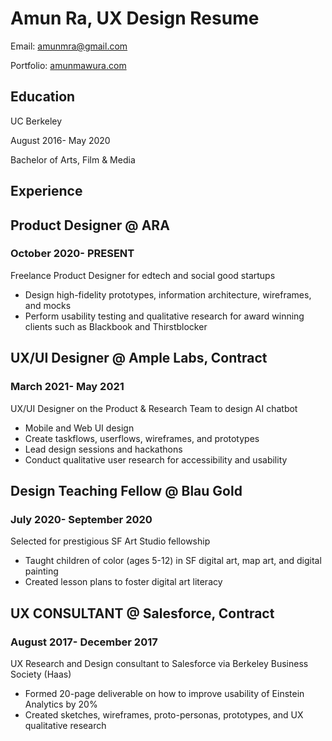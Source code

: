 # Amun Ra, UX Design Resume
Email: amunmra@gmail.com

Portfolio: [amunmawura.com](https://www.amunmawura.com)  

## Education 
UC Berkeley

August 2016- May 2020

Bachelor of Arts, Film & Media 
## Experience

## Product Designer @ ARA

### October 2020- PRESENT

Freelance Product Designer for edtech and social good startups

- Design high-fidelity prototypes, information architecture, wireframes, and mocks
- Perform usability testing and qualitative research for award winning clients such as Blackbook and Thirstblocker

## UX/UI Designer @ Ample Labs, Contract

### March 2021- May 2021

UX/UI Designer on the Product & Research Team to design AI chatbot

- Mobile and Web UI design 
- Create taskflows, userflows, wireframes, and prototypes 
- Lead design sessions and hackathons
- Conduct qualitative user research for accessibility and usability 

## Design Teaching Fellow @ Blau Gold

### July 2020- September 2020

Selected for prestigious SF Art Studio fellowship 

- Taught children of color (ages 5-12) in SF digital art, map art, and digital painting 
- Created lesson plans to foster digital art literacy 

## UX CONSULTANT @ Salesforce, Contract 

### August 2017- December 2017

UX Research and Design consultant to Salesforce via Berkeley Business Society (Haas)

- Formed 20-page deliverable on how to improve usability of Einstein Analytics by 20%
- Created sketches, wireframes, proto-personas, prototypes, and UX qualitative research

